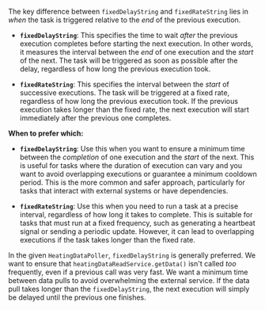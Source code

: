 The key difference between `fixedDelayString` and `fixedRateString` lies in *when* the task is triggered relative to the *end* of the previous execution.

*   **`fixedDelayString`**: This specifies the time to wait *after* the previous execution completes before starting the next execution. In other words, it measures the interval between the *end* of one execution and the *start* of the next. The task will be triggered as soon as possible after the delay, regardless of how long the previous execution took.

*   **`fixedRateString`**: This specifies the interval between the *start* of successive executions. The task will be triggered at a fixed rate, regardless of how long the previous execution took. If the previous execution takes longer than the fixed rate, the next execution will start immediately after the previous one completes.

**When to prefer which:**

*   **`fixedDelayString`**: Use this when you want to ensure a minimum time between the *completion* of one execution and the *start* of the next. This is useful for tasks where the duration of execution can vary and you want to avoid overlapping executions or guarantee a minimum cooldown period. This is the more common and safer approach, particularly for tasks that interact with external systems or have dependencies.

*   **`fixedRateString`**: Use this when you need to run a task at a precise interval, regardless of how long it takes to complete. This is suitable for tasks that must run at a fixed frequency, such as generating a heartbeat signal or sending a periodic update. However, it can lead to overlapping executions if the task takes longer than the fixed rate.

In the given `HeatingDataPoller`, `fixedDelayString` is generally preferred.  We want to ensure that `heatingDataReadService.getData()` isn't called *too* frequently, even if a previous call was very fast.  We want a minimum time between data pulls to avoid overwhelming the external service.  If the data pull takes longer than the `fixedDelayString`, the next execution will simply be delayed until the previous one finishes.